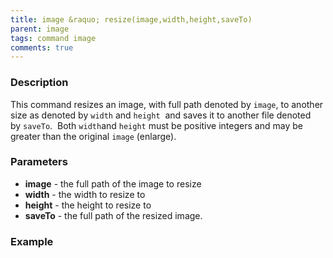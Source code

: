 ```yaml
---
title: image &raquo; resize(image,width,height,saveTo)
parent: image
tags: command image
comments: true
---
```



### Description
This command resizes an image, with full path denoted by `image`, to another size as denoted by `width` and `height` 
and saves it to another file denoted by `saveTo`.  Both `width`and `height` must be positive integers and may be 
greater than the original `image` (enlarge).


### Parameters
- **image** \- the full path of the image to resize
- **width** \- the width to resize to
- **height** \- the height to resize to
- **saveTo** \- the full path of the resized image.

### Example
